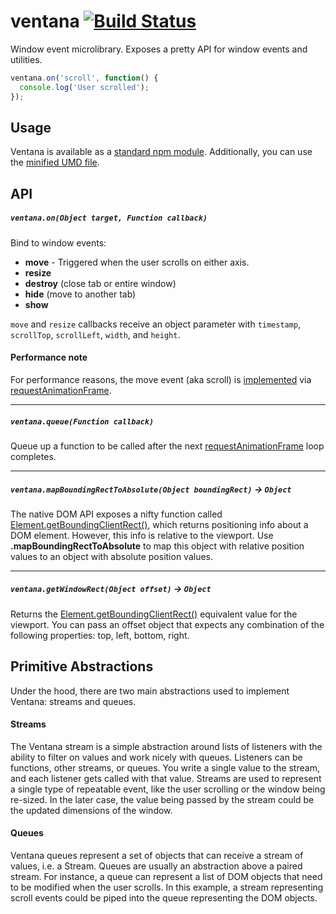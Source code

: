 # ventana [![Build Status](https://travis-ci.org/asakusuma/ventana.svg)](https://travis-ci.org/asakusuma/ventana)
Window event microlibrary. Exposes a pretty API for window events and utilities.

```JavaScript
ventana.on('scroll', function() {
  console.log('User scrolled');
});
```

## Usage
Ventana is available as a [standard npm module](https://www.npmjs.com/package/ventana). Additionally, you can use the [minified UMD file](https://github.com/asakusuma/ventana/blob/master/exports/min/ventana.js).

## API

##### `ventana.on(Object target, Function callback)`
Bind to window events:

* **move** - Triggered when the user scrolls on either axis.
* **resize**
* **destroy** (close tab or entire window)
* **hide** (move to another tab)
* **show**

`move` and `resize` callbacks receive an object parameter with `timestamp`, `scrollTop`, `scrollLeft`, `width`, and `height`.

#### Performance note
For performance reasons, the move event (aka scroll) is [implemented](https://github.com/asakusuma/ventana/blob/master/lib/ventana.js#L32) via [requestAnimationFrame](https://developer.mozilla.org/en-US/docs/Web/API/window/requestAnimationFrame).

<hr>

##### `ventana.queue(Function callback)`
Queue up a function to be called after the next [requestAnimationFrame](https://developer.mozilla.org/en-US/docs/Web/API/window/requestAnimationFrame) loop completes.

<hr>

##### `ventana.mapBoundingRectToAbsolute(Object boundingRect)` -> `Object`

The native DOM API exposes a nifty function called [Element.getBoundingClientRect()](https://developer.mozilla.org/en-US/docs/Web/API/Element/getBoundingClientRect), which returns positioning info about a DOM element. However, this info is relative to the viewport. Use **.mapBoundingRectToAbsolute** to map this object with relative position values to an object with absolute position values.

<hr>

##### `ventana.getWindowRect(Object offset)` -> `Object`

Returns the [Element.getBoundingClientRect()](https://developer.mozilla.org/en-US/docs/Web/API/Element/getBoundingClientRect) equivalent value for the viewport. You can pass an offset object that expects any combination of the following properties: top, left, bottom, right.

## Primitive Abstractions

Under the hood, there are two main abstractions used to implement Ventana: streams and queues.

#### Streams
The Ventana stream is a simple abstraction around lists of listeners with the ability to filter on values and work nicely with queues. Listeners can be functions, other streams, or queues. You write a single value to the stream, and each listener gets called with that value. Streams are used to represent a single type of repeatable event, like the user scrolling or the window being re-sized. In the later case, the value being passed by the stream could be the updated dimensions of the window.

#### Queues
Ventana queues represent a set of objects that can receive a stream of values, i.e. a Stream. Queues are usually an abstraction above a paired stream. For instance, a queue can represent a list of DOM objects that need to be modified when the user scrolls. In this example, a stream representing scroll events could be piped into the queue representing the DOM objects.
